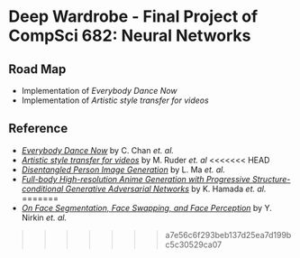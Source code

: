 # Deep Wardrobe - Final Project of CompSci 682: Neural Networks

## Road Map
- Implementation of *Everybody Dance Now* 
- Implementation of *Artistic style transfer for videos*

## Reference
- [*Everybody Dance Now*](https://arxiv.org/pdf/1808.07371.pdf)  by C. Chan *et. al.*
- [*Artistic style transfer for videos*](https://arxiv.org/pdf/1604.08610.pdf) by M. Ruder *et. al*
<<<<<<< HEAD
- [*Disentangled Person Image Generation*](https://homes.esat.kuleuven.be/~liqianma/pdf/CVPR18_Ma_Disentangled_Person_Image_Generation.pdf) by L. Ma *et. al.*
- [*Full-body High-resolution Anime Generation with Progressive Structure-conditional Generative Adversarial Networks*](https://arxiv.org/pdf/1809.01890.pdf) by K. Hamada *et. al.*
=======
- [*On Face Segmentation, Face Swapping, and Face Perception*](https://arxiv.org/pdf/1704.06729.pdf)  by Y. Nirkin *et. al.*
>>>>>>> a7e56c6f293beb137d25ea7d199bc5c30529ca07
